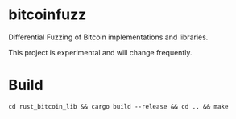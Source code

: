 # bitcoinfuzz

Differential Fuzzing of Bitcoin implementations and libraries.

This project is experimental and will change frequently.

# Build

`cd rust_bitcoin_lib && cargo build --release && cd .. && make`
